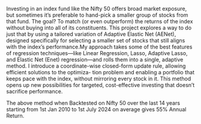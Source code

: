 Investing in an index fund like the Nifty 50 offers broad market exposure, but sometimes it’s preferable to hand-pick a smaller
group of stocks from that fund. The goal? To match (or even outperform) the returns of the index without buying into all of its
constituents. This project explores a way to do just that by using a tailored variation of Adaptive Elastic Net (AENet), designed
specifically for selecting a smaller set of stocks that still aligns with the index’s performance.My approach takes some of the best
features of regression techniques—like Linear Regression, Lasso, Adaptive Lasso, and Elastic Net (Enet) regression—and rolls them into a single, adaptive method. I introduce a coordinate-wise closed-form update rule, allowing efficient solutions to the optimiza-
tion problem and enabling a portfolio that keeps pace with the index, without mirroring every stock in it. This method opens up new possibilities for targeted, cost-effective investing that doesn’t sacrifice performance.

The above method when Backtested on Nifty 50 over the last 14 years starting from 1st Jan 2010 to 1st July 2024 on average gives 55% Annual Return.

